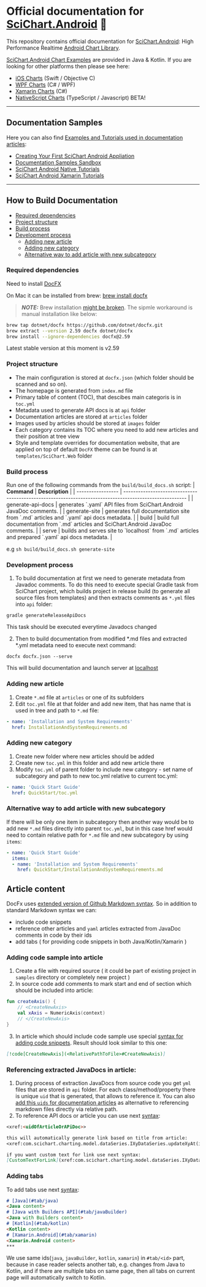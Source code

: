 # Official documentation for [SciChart.Android](https://www.scichart.com) 📑

This repository contains official documentation for [SciChart.Android](https://www.scichart.com): High Performance Realtime [Android Chart Library](https://www.scichart.com/android-chart-features). 
 
[SciChart.Android Chart Examples](https://github.com/ABTSoftware/SciChart.Android.Examples) are provided in Java & Kotlin. If you are looking for other platforms then please see here:

* [iOS Charts](https://github.com/ABTSoftware/SciChart.iOS.Examples) (Swift / Objective C)
* [WPF Charts](https://github.com/ABTSoftware/SciChart.WPF.Examples) (C# / WPF)
* [Xamarin Charts](https://github.com/ABTSoftware/SciChart.Xamarin.Examples) (C#)
* [NativeScript Charts](https://github.com/ABTSoftware/SciChart.NativeScript.Examples) (TypeScript / Javascript) BETA!
  
***

## Documentation Samples
Here you can also find [Examples and Tutorials used in documentation articles](samples):
- [Creating Your First SciChart Android Appliation](samples/first-app)
- [Documentation Samples Sandbox](samples/sandbox)
- [SciChart Android Native Tutorials](samples/tutorials-native)
- [SciChart Android Xamarin Tutorials](samples/tutorials-xamarin)

***

## How to Build Documentation 
- [Required dependencies](#required-dependencies)
- [Project structure](#project-structure)
- [Build process](#build-process)
- [Development process](#development-process)
  - [Adding new article](#adding-new-article) 
  - [Adding new category](#adding-new-category)
  - [Alternative way to add article with new subcategory](#alternative-way-to-add-article-with-new-subcategory)

### **Required dependencies**
Need to install [DocFX](https://github.com/dotnet/docfx/)

On Mac it can be installed from brew: [brew install docfx](https://formulae.brew.sh/formula/docfx#default)

> **_NOTE:_** Brew installation [might be broken](https://github.com/dotnet/docfx/issues/5785). The sipmle workaround is manual installation like below: 
```sh
brew tap dotnet/docfx https://github.com/dotnet/docfx.git
brew extract --version 2.59 docfx dotnet/docfx
brew install --ignore-dependencies docfx@2.59
```

Latest stable version at this moment is v2.59

### **Project structure**
- The main configuration is stored at `docfx.json` (which folder should be scanned and so on).
- The homepage is generated from `index.md` file
- Primary table of content (TOC), that descibes main categoris is in `toc.yml`
- Metadata used to generate API docs is at `api` folder
- Documentation articles are stored at `articles` folder
- Images used by articles should be stored at `images` folder
- Each category contains its TOC where you need to add new articles and their position at tree view
- Style and template overrides for documentation website, that are applied on top of default `DocFX` theme can be found is at `templates/SciChart.Web` folder

### **Build process**
Run one of the following commands from the `build/build_docs.sh` script:
| **Command**       | **Description**                                                                                         |
| ----------------- | ------------------------------------------------------------------------------------------------------- |
| generate-api-docs | generates \`.yaml\` API files from SciChart.Android JavaDoc comments.                                   |
| generate-site     | generates full documentation site from \`.md\` articles and \`.yaml\` api docs metadata.                |
| build             | build full documentation from \`.md\` articles and SciChart.Android JavaDoc comments.                   |
| serve             | builds and serves site to \`localhost\` from \`.md\` articles and prepared \`.yaml\` api docs metadata. |

e.g `sh build/build_docs.sh generate-site`

### **Development process**
1. To build documentation at first we need to generate metadata from Javadoc comments. To do this need to execute special Gradle task from SciChart project, which builds project in release build (to generate all source files from templates) and then extracts comments as `*.yml` files into `api` folder:

`gradle generateReleaseApiDocs`

This task should be executed everytime Javadocs changed

2. Then to build documentation from modified *.md files and extracted *.yml metadata need to execute next command:

`docfx docfx.json --serve`

This will build documentation and launch server at [localhost](http://localhost:8080/)

### Adding new article
1. Create `*.md` file at `articles` or one of its subfolders
2. Edit `toc.yml` file at that folder and add new item, that has name that is used in tree and path to `*.md` file:

```yaml
- name: 'Installation and System Requirements'
  href: InstallationAndSystemRequirements.md
```

### Adding new category
1. Create new folder where new articles should be added
2. Create new `toc.yml` in this folder and add new article there
3. Modify `toc.yml` of parent folder to include new category - set name of subcategory and path to new toc.yml relative to current toc.yml:

```yaml
- name: 'Quick Start Guide'
  href: QuickStart/toc.yml
```

### Alternative way to add article with new subcategory
If there will be only one item in subcategory then another way would be to add new `*.md` files directly into parent `toc.yml`, but in this case href would need to contain relative path for `*.md` file and new subcategory by using `items`:

```yaml
- name: 'Quick Start Guide'
  items:
  - name: 'Installation and System Requirements'
    href: QuickStart/InstallationAndSystemRequirements.md
```

## Article content

DocFx uses [extended version of Github Markdown syntax](https://dotnet.github.io/docfx/spec/docfx_flavored_markdown.html). So in addition to standard Markdown syntax we can:
 - include code snippets
 - reference other articles and `yaml` articles extracted from JavaDoc comments in code by their ids 
 - add tabs ( for providing code snippets in both Java/Kotlin/Xamarin )

### Adding code sample into article
1. Create a file with required source ( it could be part of existing project in `samples` directory or completely new project )
2. In source code add comments to mark start and end of section which should be included into article:
```kotlin
fun createAxis() {
    // <CreateNewAxis>
    val xAxis = NumericAxis(context)
    // </CreateNewAxis>
}
```
3. In article which should include code sample use special [syntax for adding code snippets](https://dotnet.github.io/docfx/spec/docfx_flavored_markdown.html#code-snippet). Result should look similar to this one:
```markdown
[!code[CreateNewAxis](<RelativePathToFile>#CreateNewAxis)]
```

### Referencing extracted JavaDocs in article:
1. During process of extraction JavaDocs from source code you get `yml` files that are stored in `api` folder. For each class/method/property there is unique `uid` that is generated, that allows to reference it. You can also [add this `uids` for documentation articles](https://dotnet.github.io/docfx/spec/docfx_flavored_markdown.html#yaml-header) as alternative to referencing markdown files directly via relative path.
2. To reference API docs or article you can use next [syntax](https://dotnet.github.io/docfx/spec/docfx_flavored_markdown.html#cross-reference):
```markdown
<xref:<uidOfArticleOrAPiDoc>>

this will automatically generate link based on title from article:
<xref:com.scichart.charting.model.dataSeries.IXyDataSeries.updateXyAt(int,TX,TY)>

if you want custom text for link use next syntax:
[CustomTextForLink](xref:com.scichart.charting.model.dataSeries.IXyDataSeries.updateXyAt(int,TX,TY))
```

### Adding tabs
To add tabs use next [syntax](https://dotnet.github.io/docfx/spec/docfx_flavored_markdown.html#tabbed-content):
```markdown
# [Java](#tab/java)
<Java content>
# [Java with Builders API](#tab/javaBuilder)
<Java with Builders content>
# [Kotlin](#tab/kotlin)
<Kotlin content>
# [Xamarin.Android](#tab/xamarin)
<Xamarin.Android content>
***
```
We use same ids(`java`, `javaBuilder`, `kotlin`, `xamarin`) in `#tab/<id>` part, because in case reader selects another tab, e.g. changes from Java to Kotlin, and if there are multiple tabs on same page, then all tabs on current page will automatically switch to Kotlin.